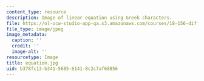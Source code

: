 ```yaml
---
content_type: resource
description: Image of linear equation using Greek characters.
file: https://ol-ocw-studio-app-qa.s3.amazonaws.com/courses/18-156-differential-analysis-spring-2004/b378fc13b341568561418c2c7af68856_equation.jpg
file_type: image/jpeg
image_metadata:
  caption: ''
  credit: ''
  image-alt: ''
resourcetype: Image
title: equation.jpg
uid: b378fc13-b341-5685-6141-8c2c7af68856
---
```

